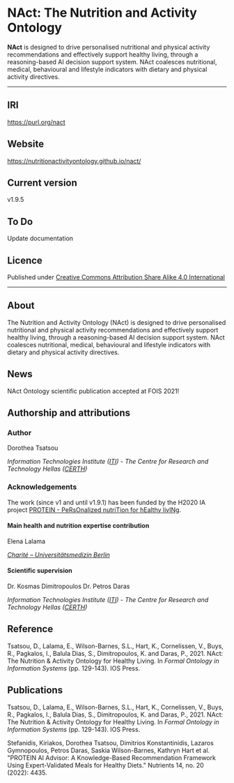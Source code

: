 # NAct: The Nutrition and Activity Ontology
**NAct** is designed to drive personalised nutritional and physical activity recommendations and effectively
support healthy living, through a reasoning-based AI decision support system. NAct coalesces nutritional, medical, behavioural and lifestyle indicators with dietary and physical activity directives.
___
## IRI
<https://purl.org/nact>

## Website
<https://nutritionactivityontology.github.io/nact/> 

## Current version
v1.9.5

## To Do
Update documentation

## Licence
Published under [Creative Commons Attribution Share Alike 4.0 International](https://creativecommons.org/licenses/by-sa/4.0/legalcode)
____
## About
The Nutrition and Activity Ontology (NAct) is designed to drive personalised nutritional and physical activity recommendations and effectively support healthy living, through a reasoning-based AI decision support system. NAct coalesces nutritional, medical, behavioural and lifestyle indicators with dietary and physical activity directives.

## News
NAct Ontology scientific publication accepted at FOIS 2021!

## Authorship and attributions
### Author 
Dorothea Tsatsou

*Information Technologies Institute ([ITI](https://www.iti.gr/))* -
*The Centre for Research and Technology Hellas ([CERTH](https://www.certh.gr/))*


### Acknowledgements
The work (since v1 and until v1.9.1) has been funded by the H2020 IA project [PROTEIN - PeRsOnalized nutriTion for hEalthy livINg](https://protein-h2020.eu/).

#### Main health and nutrition expertise contribution
Elena Lalama 

*[Charité – Universitätsmedizin Berlin](https://www.charite.de/en/)*

#### Scientific supervision
Dr. Kosmas Dimitropoulos
Dr. Petros Daras 

*Information Technologies Institute ([ITI](https://www.iti.gr/))* -
*The Centre for Research and Technology Hellas ([CERTH](https://www.certh.gr/))*

## Reference
Tsatsou, D., Lalama, E., Wilson-Barnes, S.L., Hart, K., Cornelissen, V., Buys, R., Pagkalos, I., Balula Dias, S., Dimitropoulos, K. and Daras, P., 2021. NAct: The Nutrition & Activity Ontology for Healthy Living. In *Formal Ontology in Information Systems* (pp. 129-143). IOS Press.

## Publications
Tsatsou, D., Lalama, E., Wilson-Barnes, S.L., Hart, K., Cornelissen, V., Buys, R., Pagkalos, I., Balula Dias, S., Dimitropoulos, K. and Daras, P., 2021. NAct: The Nutrition & Activity Ontology for Healthy Living. In *Formal Ontology in Information Systems* (pp. 129-143). IOS Press.

Stefanidis, Kiriakos, Dorothea Tsatsou, Dimitrios Konstantinidis, Lazaros Gymnopoulos, Petros Daras, Saskia Wilson-Barnes, Kathryn Hart et al. "PROTEIN AI Advisor: A Knowledge-Based Recommendation Framework Using Expert-Validated Meals for Healthy Diets." Nutrients 14, no. 20 (2022): 4435.
